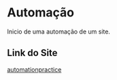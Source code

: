 #  Automação
Inicio de uma automação de um site.

##  Link do Site
[automationpractice](http://automationpractice.com/index.php)
